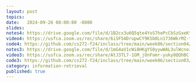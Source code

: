```yaml
---
layout: post
topics: 
date:   2024-09-26 08:00:00 -0800
slides: 
notes4: https://drive.google.com/file/d/1B2cx3u6Q5qte4YoS7hePcCbSzGxeKtjF/view?usp=sharing
video4: https://usfca.zoom.us/rec/share/6iSF5ADrupwCY9KSb0Ln1736WkrMZ-tiulYeS8PAlHpGvd2Gkf_3jpKn2Uqr48HI.tkU6omlqYDRpqTYg
code4: https://github.com/cs272-f24/inclass/tree/main/week06/section04/sql
notes3: https://drive.google.com/file/d/1mG4aV1cWi8HKgYS0yywWAL3ulWcnoiwJ/view?usp=sharing
video3: https://usfca.zoom.us/rec/share/AtJ3TL7-1GM_jOnFomr-yuky8QQhBC-eI1QuKYcUzLrmSJaCd3_ZMIU_PXNYCo0e.TS9oALbM-146wiHi
code3: https://github.com/cs272-f24/inclass/tree/main/week06/section03/sql
category: information-retrieval
published: true
---
```

